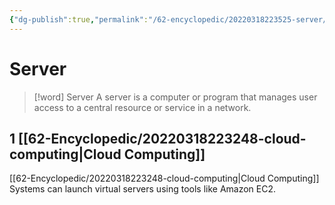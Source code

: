 ```yaml
---
{"dg-publish":true,"permalink":"/62-encyclopedic/20220318223525-server/","dgHomeLink":true,"dgPassFrontmatter":false}
---
```



# Server

> [!word] Server
> A server is a computer or program that manages user access to a central resource or service in a network.

## 1 [[62-Encyclopedic/20220318223248-cloud-computing|Cloud Computing]]

[[62-Encyclopedic/20220318223248-cloud-computing|Cloud Computing]] Systems can launch virtual servers using tools like Amazon EC2.
